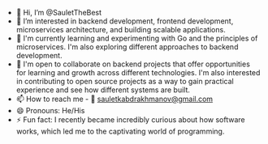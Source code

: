 - 👋 Hi, I’m @SauletTheBest
- 👀 I’m interested in backend development, frontend development, microservices architecture, and building scalable applications.
- 🌱 I'm currently learning and experimenting with Go and the principles of microservices. I'm also exploring different approaches to backend development.
- 💞️ I'm open to collaborate on backend projects that offer opportunities for learning and growth across different technologies. I'm also interested in contributing to open source projects as a way to gain practical experience and see how different systems are built.
- 📫 How to reach me - 📧 sauletkabdrakhmanov@gmail.com
- 😄 Pronouns: He/His
- ⚡ Fun fact: I recently became incredibly curious about how software works, which led me to the captivating world of programming.
